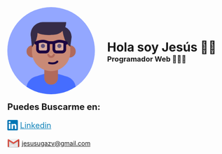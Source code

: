 <div style="display: flex;align-items: center;padding-bottom: 1em;">
    <a href="./">
        <img src="./docs/images/avatar.png" style="width: 200px;border-radius: 50%;">
    </a>
    <div style="padding-left: 2em;">
        <h1 style="margin:0;padding:0;">Hola soy Jesús 👍🏽</h1>
        <h3 style="margin:0;padding:0;">Programador Web 👨🏽‍💻 </h4>
    </div>
</div>

<p style="font-size:20px;font-weight: bold;margin: 0;">Puedes Buscarme en:</p>
<a href="https://www.linkedin.com/in/jes%C3%BAs-antonio-ugaz-vegas-ab04a8173/"
    style="display:flex;align-items:center;color:#1083B9;font-size:18px;padding: 1em 0;">
    <img
        src="./docs/images/image.png" width="24px" height="24px" style="margin-right:5px">Linkedin</a>
<a href="https://mail.google.com/mail/u/1/#inbox?compose=CllgCJTGmdmKnHkFmXLDVbncrmhrFjSbXjrlZRsmFSFlQSCtsSbJmzJrrWzbGKpBwTlTQWNNlFg"
    style="display:flex;align-items:center;" style="display:flex;align-items:center;color:#1083B9;font-size:18px;"><img
        src="./docs/images/logo1.png" width="28px" height="22px" style="margin-right:5px">jesusugazv@gmail.com</a>